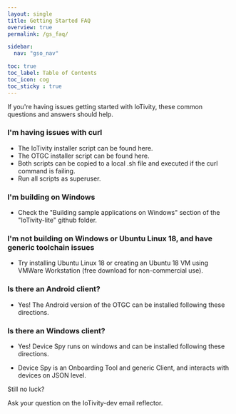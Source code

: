 ```yaml
---
layout: single
title: Getting Started FAQ
overview: true
permalink: /gs_faq/

sidebar:
  nav: "gso_nav"

toc: true
toc_label: Table of Contents
toc_icon: cog
toc_sticky : true
---
```


If you're having issues getting started with IoTivity, these common questions and answers should help.

### I'm having issues with curl

* The IoTivity installer script can be found here.
* The OTGC installer script can be found here.
* Both scripts can be copied to a local .sh file and executed if the curl command is failing.
* Run all scripts as superuser.

### I'm building on Windows

* Check the "Building sample applications on Windows" section of the "IoTivity-lite" github folder.

### I'm not building on Windows or Ubuntu Linux 18, and have generic toolchain issues

* Try installing Ubuntu Linux 18 or creating an Ubuntu 18 VM using VMWare Workstation (free download for non-commercial use).

### Is there an Android client?

* Yes! The Android version of the OTGC can be installed following these directions.

### Is there an Windows client?

* Yes! Device Spy runs on windows and can be installed following these directions.

* Device Spy is an Onboarding Tool and generic Client, and interacts with devices on JSON level.

Still no luck?

Ask your question on the IoTivity-dev email reflector.